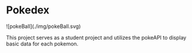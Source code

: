 <h1>Pokedex</h1> ![pokeBall](./img/pokeBall.svg)
<p>This project serves as a student project and utilizes the pokeAPI to display basic data for each pokemon.</p>


